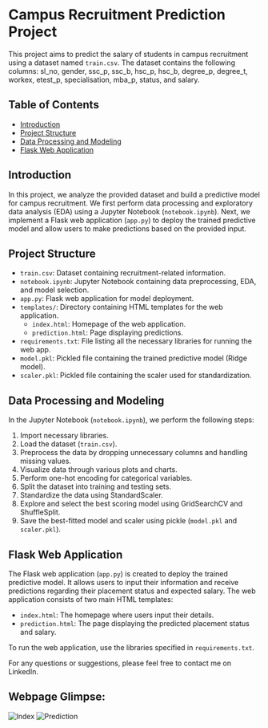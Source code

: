 # Campus Recruitment Prediction Project

This project aims to predict the salary of students in campus recruitment using a dataset named `train.csv`. The dataset contains the following columns: sl_no, gender, ssc_p, ssc_b, hsc_p, hsc_b, degree_p, degree_t, workex, etest_p, specialisation, mba_p, status, and salary.

## Table of Contents
- [Introduction](#introduction)
- [Project Structure](#project-structure)
- [Data Processing and Modeling](#data-processing-and-modeling)
- [Flask Web Application](#flask-web-application)

## Introduction
In this project, we analyze the provided dataset and build a predictive model for campus recruitment. We first perform data processing and exploratory data analysis (EDA) using a Jupyter Notebook (`notebook.ipynb`). Next, we implement a Flask web application (`app.py`) to deploy the trained predictive model and allow users to make predictions based on the provided input.

## Project Structure
- `train.csv`: Dataset containing recruitment-related information.
- `notebook.ipynb`: Jupyter Notebook containing data preprocessing, EDA, and model selection.
- `app.py`: Flask web application for model deployment.
- `templates/`: Directory containing HTML templates for the web application.
  - `index.html`: Homepage of the web application.
  - `prediction.html`: Page displaying predictions.
- `requirements.txt`: File listing all the necessary libraries for running the web app.
- `model.pkl`: Pickled file containing the trained predictive model (Ridge model).
- `scaler.pkl`: Pickled file containing the scaler used for standardization.

## Data Processing and Modeling
In the Jupyter Notebook (`notebook.ipynb`), we perform the following steps:
1. Import necessary libraries.
2. Load the dataset (`train.csv`).
3. Preprocess the data by dropping unnecessary columns and handling missing values.
4. Visualize data through various plots and charts.
5. Perform one-hot encoding for categorical variables.
6. Split the dataset into training and testing sets.
7. Standardize the data using StandardScaler.
8. Explore and select the best scoring model using GridSearchCV and ShuffleSplit.
9. Save the best-fitted model and scaler using pickle (`model.pkl` and `scaler.pkl`).

## Flask Web Application
The Flask web application (`app.py`) is created to deploy the trained predictive model. It allows users to input their information and receive predictions regarding their placement status and expected salary. The web application consists of two main HTML templates:
- `index.html`: The homepage where users input their details.
- `prediction.html`: The page displaying the predicted placement status and salary.

To run the web application, use the libraries specified in `requirements.txt`.

For any questions or suggestions, please feel free to contact me on LinkedIn.

## Webpage Glimpse:

![Index](index.png)
![Prediction](prediction.png)

